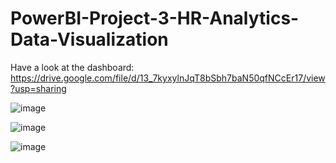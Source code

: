 # PowerBI-Project-3-HR-Analytics-Data-Visualization

Have a look at the dashboard: https://drive.google.com/file/d/13_7kyxylnJqT8bSbh7baN50qfNCcEr17/view?usp=sharing

![image](https://github.com/user-attachments/assets/39003c1c-e6e3-45a4-a5c9-e3dc96210085)


![image](https://github.com/user-attachments/assets/79271e63-e1d1-48b2-ab6e-dee5f1c9c0e0)


![image](https://github.com/user-attachments/assets/1548ab4d-ac76-4db7-9e80-626cc647bd89)
